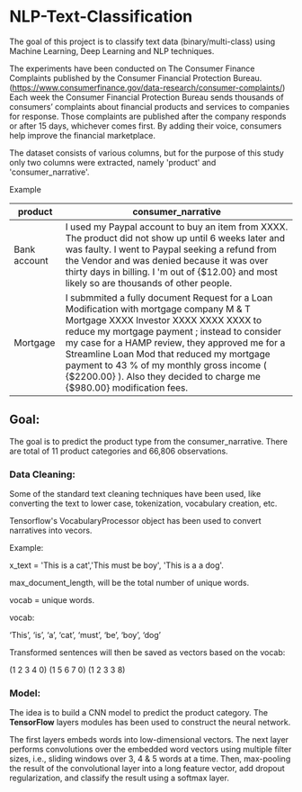# NLP-Text-Classification

The goal of this project is to classify text data (binary/multi-class) using Machine Learning, Deep Learning and NLP techniques.

The experiments have been conducted on The Consumer Finance Complaints published by the Consumer Financial Protection Bureau.
(https://www.consumerfinance.gov/data-research/consumer-complaints/)
Each week the Consumer Financial Protection Bureau sends thousands of consumers’ complaints about financial products and services to companies for response. Those complaints are published after the company responds or after 15 days, whichever comes first. By adding their voice, consumers help improve the financial marketplace. 

The dataset consists of various columns, but for the purpose of this study only two columns were extracted, namely 'product' and 'consumer_narrative'.

Example

| product | consumer_narrative |
| --- | --- |
| Bank account | I used my Paypal account to buy an item from XXXX. The product did not show up until 6 weeks later and was faulty. I went to Paypal seeking a refund from the Vendor and was denied because it was over thirty days in billing. I 'm out of {$12.00} and most likely so are thousands of other people. |
| Mortgage | I submmited a fully document Request for a Loan Modification with mortgage company M & T Mortgage XXXX Investor XXXX XXXX XXXX to reduce my mortgage payment ; instead to consider my case for a HAMP review, they approved me for a Streamline Loan Mod that reduced my mortgage payment to 43 % of my monthly gross income ( {$2200.00} ). Also they decided to charge me {$980.00} modification fees. |

## Goal:
The goal is to predict the product type from the consumer_narrative. There are total of 11 product categories and 66,806 observations. 

### Data Cleaning:
Some of the standard text cleaning techniques have been used, like converting the text to lower case, tokenization, vocabulary creation, etc.

Tensorflow's VocabularyProcessor object has been used to convert narratives into vecors. 

Example:

x_text = 'This is a cat','This must be boy', 'This is a a dog'.

max_document_length, will be the total number of unique words.

vocab = unique words.

vocab:

‘This’, ‘is’, ‘a’, ‘cat’, ‘must’, ‘be’, ‘boy’, ‘dog’

Transformed sentences will then be saved as vectors based on the vocab:

(1 2 3 4 0)
(1 5 6 7 0)
(1 2 3 3 8)

### Model:
The idea is to build a CNN model to predict the product category. The **TensorFlow** layers modules has been used to construct the neural network. 

The first layers embeds words into low-dimensional vectors. The next layer performs convolutions over the embedded word vectors using multiple filter sizes, i.e., sliding windows over 3, 4 & 5 words at a time. Then, max-pooling the result of the convolutional layer into a long feature vector, add dropout regularization, and classify the result using a softmax layer.


